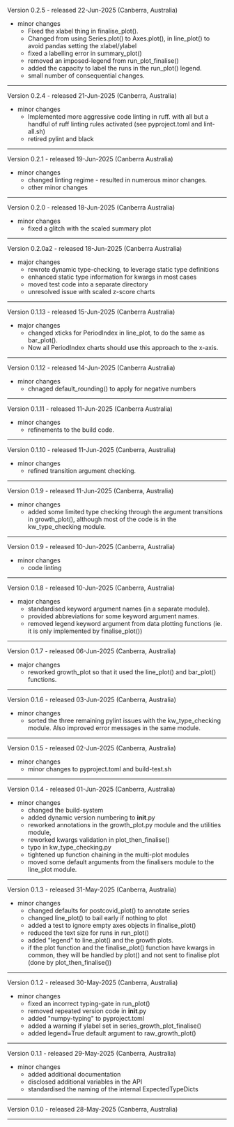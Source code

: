 Version 0.2.5 - released 22-Jun-2025 (Canberra, Australia)

* minor changes
    - Fixed the xlabel thing in finalise_plot().
    - Changed from using Series.plot() to Axes.plot(),
      in line_plot() to avoid pandas setting the 
      xlabel/ylabel
    - fixed a labelling error in summary_plot()
    - removed an imposed-legend from run_plot_finalise()
    - added the capacity to label the runs in the run_plot() legend.
    - small number of consequential changes.

---
Version 0.2.4 - released 21-Jun-2025 (Canberra, Australia)

* minor changes
    - Implemented more aggressive code linting in ruff.
      with all but a handful of ruff linting rules
      activated (see pyproject.toml and lint-all.sh)
    - retired pylint and black

---

Version 0.2.1 - released 19-Jun-2025 (Canberra Australia)

* minor changes
    - changed linting regime - resulted in numerous minor 
      changes.
    - other minor changes

---

Version 0.2.0 - released 18-Jun-2025 (Canberra Australia)

* minor changes
    - fixed a glitch with the scaled summary plot

---

Version 0.2.0a2 - released 18-Jun-2025 (Canberra Australia)

* major changes
    - rewrote dynamic type-checking, to leverage static type 
      definitions
    - enhanced static type information for kwargs in most cases
    - moved test code into a separate directory
    - unresolved issue with scaled z-score charts

---

Version 0.1.13 - released 15-Jun-2025 (Canberra Australia)

* major changes
    - changed xticks for PeriodIndex in line_plot, to do the 
      same as bar_plot().
    - Now all PeriodIndex charts should use this approach to
      the x-axis.

---
Version 0.1.12 - released 14-Jun-2025 (Canberra Australia)

* minor changes
    - chnaged default_rounding() to apply for negative numbers

---

Version 0.1.11 - released 11-Jun-2025 (Canberra Australia)

* minor changes
     - refinements to the build code.

---

Version 0.1.10 - released 11-Jun-2025 (Canberra, Australia)

* minor changes
     - refined transition argument checking.

---

Version 0.1.9 - released 11-Jun-2025 (Canberra, Australia)

* minor changes
     - added some limited type checking through the argument
       transitions in growth_plot(), although most of the
       code is in the kw_type_checking module.

---

Version 0.1.9 - released 10-Jun-2025 (Canberra, Australia)

* minor changes
     - code linting

---

Version 0.1.8 - released 10-Jun-2025 (Canberra, Australia)

* major changes
     - standardised keyword argument names (in a separate module).
     - provided abbreviations for some keyword argument names.
     - removed legend keyword argument from data plotting functions 
       (ie. it is only implemented by finalise_plot())

---

Version 0.1.7 - released 06-Jun-2025 (Canberra, Australia)

* major changes
     - reworked growth_plot so that it used the line_plot()
       and bar_plot() functions. 

---

Version 0.1.6 - released 03-Jun-2025 (Canberra, Australia)

* minor changes
     - sorted the three remaining pylint issues with the 
       kw_type_checking module. Also improved error
       messages in the same module. 

---

Version 0.1.5 - released 02-Jun-2025 (Canberra, Australia)

* minor changes
     - minor changes to pyproject.toml and build-test.sh

---

Version 0.1.4 - released 01-Jun-2025 (Canberra, Australia)

* minor changes
     - changed the build-system
     - added dynamic version numbering to __init__.py
     - reworked annotations in the growth_plot.py module
       and the utilities module,
     - reworked kwargs validation in plot_then_finalise() 
     - typo in kw_type_checking.py
     - tightened up function chaining in the multi-plot modules
     - moved some default arguments from the finalisers module
       to the line_plot module.
     
---

Version 0.1.3 - released 31-May-2025 (Canberra, Australia)

* minor changes
     - changed defaults for postcovid_plot() to annotate series
     - changed line_plot() to bail early if nothing to plot
     - added a test to ignore empty axes objects in finalise_plot()
     - reduced the text size for runs in run_plot()
     - added "legend" to line_plot() and the growth plots.
     - if the plot function and the finalise_plot() function have
       kwargs in common, they will be handled by plot() and not
       sent to finalise plot (done by plot_then_finalise())
---

Version 0.1.2 - released 30-May-2025 (Canberra, Australia)

* minor changes
     - fixed an incorrect typing-gate in run_plot()
     - removed repeated version code in __init__.py
     - added "numpy-typing" to pyproject.toml
     - added a warning if ylabel set in series_growth_plot_finalise()
     - added legend=True default argument to raw_growth_plot()
---

Version 0.1.1 - released 29-May-2025 (Canberra, Australia)

* minor changes
     - added additional documentation
     - disclosed additional variables in the API
     - standardised the naming of the internal ExpectedTypeDicts
---

Version 0.1.0 - released 28-May-2025 (Canberra, Australia)

---
